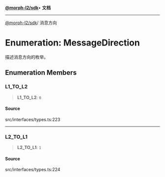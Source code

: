 [**@morph-l2/sdk**](../globals.md)• **文档**

***

[@morph-l2/sdk](../globals.md)/ 消息方向

# Enumeration: MessageDirection

描述消息方向的枚举。

## Enumeration Members

### L1\_TO\_L2

> **L1\_TO\_L2**: `0`

#### Source

src/interfaces/types.ts:223

***

### L2\_TO\_L1

> **L2\_TO\_L1**: `1`

#### Source

src/interfaces/types.ts:224
